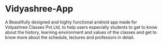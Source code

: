 # Vidyashree-App
A Beautifully designed and highly functional android app made for Vidyashree Classes Pvt.Ltd, to help users especially students to get to know about the history, learning environment and values of the classes and get to know more about the schedule, lectures and professors in detail.
